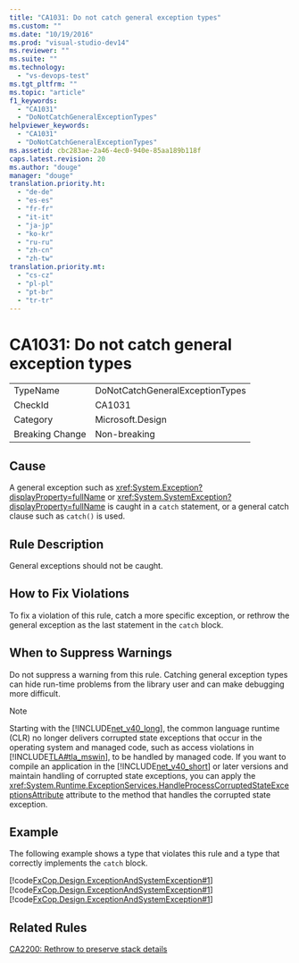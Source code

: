 ```yaml
---
title: "CA1031: Do not catch general exception types"
ms.custom: ""
ms.date: "10/19/2016"
ms.prod: "visual-studio-dev14"
ms.reviewer: ""
ms.suite: ""
ms.technology: 
  - "vs-devops-test"
ms.tgt_pltfrm: ""
ms.topic: "article"
f1_keywords: 
  - "CA1031"
  - "DoNotCatchGeneralExceptionTypes"
helpviewer_keywords: 
  - "CA1031"
  - "DoNotCatchGeneralExceptionTypes"
ms.assetid: cbc283ae-2a46-4ec0-940e-85aa189b118f
caps.latest.revision: 20
ms.author: "douge"
manager: "douge"
translation.priority.ht: 
  - "de-de"
  - "es-es"
  - "fr-fr"
  - "it-it"
  - "ja-jp"
  - "ko-kr"
  - "ru-ru"
  - "zh-cn"
  - "zh-tw"
translation.priority.mt: 
  - "cs-cz"
  - "pl-pl"
  - "pt-br"
  - "tr-tr"
---
```

# CA1031: Do not catch general exception types
|||  
|-|-|  
|TypeName|DoNotCatchGeneralExceptionTypes|  
|CheckId|CA1031|  
|Category|Microsoft.Design|  
|Breaking Change|Non-breaking|  
  
## Cause  
 A general exception such as <xref:System.Exception?displayProperty=fullName> or <xref:System.SystemException?displayProperty=fullName> is caught in a `catch` statement, or a general catch clause such as `catch()` is used.  
  
## Rule Description  
 General exceptions should not be caught.  
  
## How to Fix Violations  
 To fix a violation of this rule, catch a more specific exception, or rethrow the general exception as the last statement in the `catch` block.  
  
## When to Suppress Warnings  
 Do not suppress a warning from this rule. Catching general exception types can hide run-time problems from the library user and can make debugging more difficult.  
  
> [!NOTE]
>  Starting with the [!INCLUDE[net_v40_long](../code-quality/includes/net_v40_long_md.md)], the common language runtime (CLR) no longer delivers corrupted state exceptions that occur in the operating system and managed code, such as access violations in [!INCLUDE[TLA#tla_mswin](../code-quality/includes/tlasharptla_mswin_md.md)], to be handled by managed code. If you want to compile an application in the [!INCLUDE[net_v40_short](../code-quality/includes/net_v40_short_md.md)] or later versions and maintain handling of corrupted state exceptions, you can apply the <xref:System.Runtime.ExceptionServices.HandleProcessCorruptedStateExceptionsAttribute> attribute to the method that handles the corrupted state exception.  
  
## Example  
 The following example shows a type that violates this rule and a type that correctly implements the `catch` block.  
  
 [!code[FxCop.Design.ExceptionAndSystemException#1](../code-quality/codesnippet/CPP/ca1031--do-not-catch-general-exception-types_1.cpp)]
[!code[FxCop.Design.ExceptionAndSystemException#1](../code-quality/codesnippet/VisualBasic/ca1031--do-not-catch-general-exception-types_1.vb)]
[!code[FxCop.Design.ExceptionAndSystemException#1](../code-quality/codesnippet/CSharp/ca1031--do-not-catch-general-exception-types_1.cs)]  
  
## Related Rules  
 [CA2200: Rethrow to preserve stack details](../code-quality/ca2200--rethrow-to-preserve-stack-details.md)